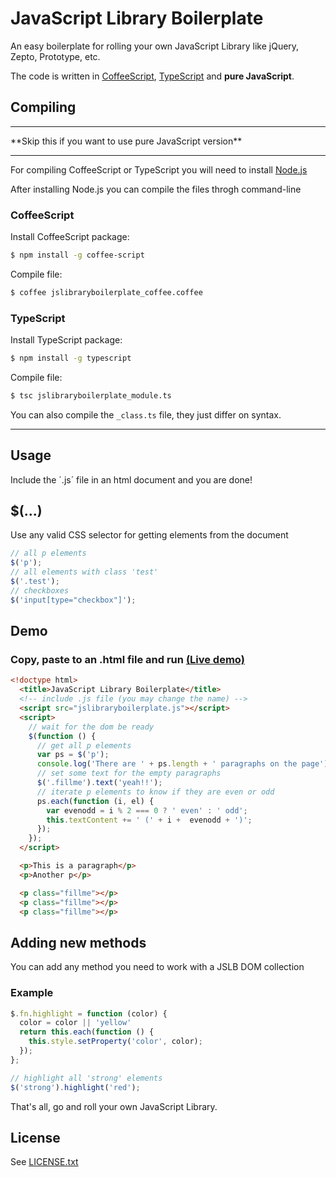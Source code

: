 # JavaScript Library Boilerplate

An easy boilerplate for rolling your own JavaScript Library like jQuery, Zepto, Prototype, etc.

The code is written in [CoffeeScript](http://www.coffeescript.org), [TypeScript](http://www.typescriptlang.org) and **pure JavaScript**.

## Compiling
<hr>
**Skip this if you want to use pure JavaScript version**
<hr>

For compiling CoffeeScript or TypeScript you will need to install [Node.js](http://nodejs.org)

After installing Node.js you can compile the files throgh command-line

### CoffeeScript
Install CoffeeScript package:

```bash
$ npm install -g coffee-script
```

Compile file:

```bash
$ coffee jslibraryboilerplate_coffee.coffee
```

### TypeScript
Install TypeScript package:

```bash
$ npm install -g typescript
```

Compile file:

```bash
$ tsc jslibraryboilerplate_module.ts
```

You can also compile the `_class.ts` file, they just differ on syntax.

<hr>

## Usage
Include the ´.js´ file in an html document and you are done!

## $(...)

Use any valid CSS selector for getting elements from the document

```javascript
// all p elements
$('p');
// all elements with class 'test'
$('.test');
// checkboxes
$('input[type="checkbox"]');
```

## Demo

### Copy, paste to an .html file and run [(Live demo)](http://dciccale.github.com/jslibraryboilerplate/demo.html)

```html
<!doctype html>
  <title>JavaScript Library Boilerplate</title>
  <!-- include .js file (you may change the name) -->
  <script src="jslibraryboilerplate.js"></script>
  <script>
    // wait for the dom be ready
    $(function () {
      // get all p elements
      var ps = $('p');
      console.log('There are ' + ps.length + ' paragraphs on the page');
      // set some text for the empty paragraphs
      $('.fillme').text('yeah!!');
      // iterate p elements to know if they are even or odd
      ps.each(function (i, el) {
        var evenodd = i % 2 === 0 ? ' even' : ' odd';
        this.textContent += ' (' + i +  evenodd + ')';
      });
    });
  </script>

  <p>This is a paragraph</p>
  <p>Another p</p>

  <p class="fillme"></p>
  <p class="fillme"></p>
  <p class="fillme"></p>
```

## Adding new methods
You can add any method you need to work with a JSLB DOM collection

### Example
```javascript
$.fn.highlight = function (color) {
  color = color || 'yellow'
  return this.each(function () {
    this.style.setProperty('color', color);
  });
};

// highlight all 'strong' elements
$('strong').highlight('red');
```

That's all, go and roll your own JavaScript Library.

## License
See [LICENSE.txt](https://raw.github.com/dciccale/jslibraryboilerplate/master/LICENSE.txt)